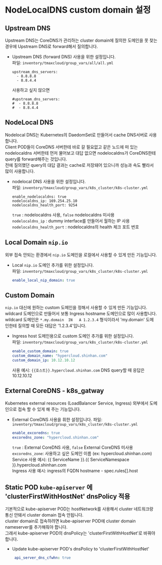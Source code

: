 # NodeLocalDNS custom domain 설정  
## Upstream DNS
  Upstream DNS는 CoreDNS가 관리하는 cluster domain에 질의한 도메인을 못 찾는 경우에 Upstream DNS로 forward해서 질의합니다.  

* Upstream DNS (forward DNS) 사용을 위한 설정입니다.  
  파일: `inventory/tmaxcloud/group_vars/all/all.yml`
  ```
  upstream_dns_servers:
    - 8.8.8.8
    - 8.8.4.4
  ```
  사용하고 싶지 않으면 
  ```
  #upstream_dns_servers:
  #  - 8.8.8.8
  #  - 8.8.4.4
  ```

## NodeLocal DNS
Nodelocal DNS는 Kubernetes의 DaedomSet로 만들어서 cache DNS서버로 사용합니다.  
Client POD들이 CoreDNS 서버한테 바로 갈 필요없고 같은 노드에 떠 있는 nodelocaldns 서버한테 먼저 물어보고 대답 없으면 nodelocaldns가 CoreDNS한테 query를 forward해주는 것입니다.  
전에 질의했던 query의 대답 결과는 cache로 저장돼어 있으니까 성능과 속도 빨라서 많이 사용합니다.  

* nodelocal DNS 사용을 위한 설정입니다.  
  파일: `inventory/tmaxcloud/group_vars/k8s_cluster/k8s-cluster.yml`
  ```
  enable_nodelocaldns: true
  nodelocaldns_ip: 169.254.25.10
  nodelocaldns_health_port: 9254
  ```
  `true` : nodelocaldns 사용, `false` nodelocaldns 미사용  
  `nodelocaldns_ip` : dummy interface를 만들어서 월하는 IP 사용  
   `nodelocaldns_health_port` : nodelocaldns의 health 체크 포트 번호


## Local Domain `nip.io`
외부 접속 안되는 환경에서 `nip.io` 도메인을 로컬에서 사용할 수 있게 만든 기능입니다.
* Local `nip.io` 도메인 추가를 위한 설정입니다.  
  파일: `inventory/tmaxcloud/group_vars/k8s_cluster/k8s-cluster.yml`
  ```yaml
  enable_local_nip_domain: true
  ```

## Custom Domain
`nip.io` 대신에 원하는 custom 도메인을 정해서 사용할 수 있게 만든 기능입니다.  
wildcard 도메인으로 만들어서 보통 Ingress hostname 도메인으로 많이 사용합니다.  
wildcard 도메인은 `*.my.domain  IN   A 1.2.3.4` 형식이라서 'my.domain' 도메인한테 질의할 때 모든 대답은 '1.2.3.4'입니다.
* Ingress host 도메인용으로 custom 도메인 추가를 위한 설정입니다.  
  파일: `inventory/tmaxcloud/group_vars/k8s_cluster/k8s-cluster.yml`
  ```yaml
  enable_custom_domain: true
  custom_domain_name: "hypercloud.shinhan.com"
  custom_domain_ip: 10.12.10.12
  ```
  사용 예시:  `{{호스트}}.hypercloud.shinhan.com` DNS query할 때 응답은 10.12.10.12 

## External CoreDNS - k8s_gatway
Kubernetes external resources (LoadBalancer Service, Ingress) 외부에서 도메인으로 접속 할 수 있게 해 주는 기능입니다.
* External CoreDNS 사용을 휘한 설정입니다.
  파일: `inventory/tmaxcloud/group_vars/k8s_cluster/k8s-cluster.yml`
  ```yaml
  enable_excoredns: true
  excoredns_zone: "hypercloud.shinhan.com"
  ```
  `true` : External CoreDNS 사용, `false` External CoreDNS 미사용  
  `excoredns_zone`: 사용하고 싶은 도메인 이름 (ex: hypercloud.shinhan.com)  
  Service 사용 예시: {{ ServiceName }}.{{ ServiceNamespace }}.hypercloud.shinhan.com  
  Ingress 사용 예시: ingress의 FQDN hostname - spec.rules[].host  

## Static POD `kube-apiserver` 에 'clusterFirstWithHostNet' dnsPolicy 적용
기본적으로 kube-apiserver POD는 hostNetwork를 사용해서 cluster 네트워크랑 통신 안돼서 cluster domain 접속 안됩니다.  
cluster domain로 접속하려면 kube-apiserver POD에 cluster domain nameserver를 추가해줘야 합니다.  
그래서 kube-apiserver POD의 dnsPolicy는 'clusterFirstWithHostNet'로 바꿔야 합니다.
* Update kube-apiserver POD's dnsPolicy to 'clusterFirstWithHostNet'
  ```yaml
   api_server_dns_cfwhn: true
  ```
